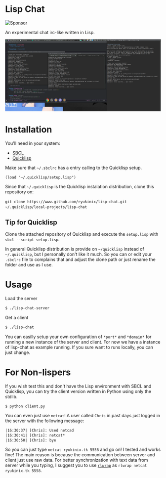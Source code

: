# Lisp Chat

<a href="https://app.codesponsor.io/link/jza5upfrcVSndCUAeCgb4ScS/ryukinix/lisp-chat" rel="nofollow"><img src="https://app.codesponsor.io/embed/jza5upfrcVSndCUAeCgb4ScS/ryukinix/lisp-chat.svg" style="width: 888px; height: 68px;" alt="Sponsor" /></a>

An experimental chat irc-like written in Lisp.

![lisp-chat-screenshot](lisp-chat.png)


# Installation

You'll need in your system:

* [SBCL](http://www.sbcl.org/)
* [Quicklisp](https://github.com/quicklisp/quicklisp-client)

Make sure that `~/.sbclrc` has a entry calling to the Quicklisp setup.

```common-lisp
(load "~/.quicklisp/setup.lisp")
```

Since that `~/.quicklisp` is the Quicklisp instalation distribution, clone this
repository on:

`git clone https://www.github.com/ryukinix/lisp-chat.git ~/.quicklisp/local-projects/lisp-chat`

## Tip for Quicklisp

Clone the attached repository of Quicklisp and execute the
`setup.lisp` with `sbcl --script setup.lisp`.

In general Quicklisp distribution is provide on `~/quicklisp` instead
of `~/.quicklisp`, but I personally don't like it much. So you can or
edit your `.sbclrc` file to complains that and adjust the clone path
or just rename the folder and use as I use.

# Usage


Load the server
```bash
$ ./lisp-chat-server
```

Get a client
```bash
$ ./lisp-chat
```


You can easilly setup your own configuration of `*port*` and
`*domain*` for running a new instance of the server and client. For
now we have a instance of lisp-chat as example running. If you sure
want to runs locally, you can just change.


# For Non-lispers

If you wish test this and don't have the Lisp environment with SBCL and Quicklisp,
you can try the client version written in Python using only the stdlib.

```bash
$ python client.py
```

You can even just use `netcat`! A user called `Chris` in past days just logged in the server with the following message:

```
|16:30:37| [Chris]: Used netcad
|16:30:41| [Chris]: netcat*
|16:30:50| [Chris]: bye
```

So you can just type `netcat ryukinix.tk 5558` and go on! I tested and works fine! The main reason is because the communication between server and client just use raw data. For better synchronization with text data from server while you typing, I suggest you to use [`rlwrap`](https://github.com/hanslub42/rlwrap) as `rlwrap netcat ryukinix.tk 5558`.
